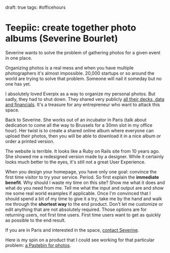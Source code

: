 draft: true
tags: #officehours

# Teepiic: create together photo albums (Severine Bourlet)
Severine wants to solve the problem of gathering photos for a given event in one place.

Organizing photos is a real mess and when you have multiple photographers it's almost impossible. 20,000 startups or so around the world are trying to solve that problem. Someone will nail it someday but no one has yet. 

I absolutely loved Everpix as a way to organize my personal photos. But sadly, they had to shut down. They shared very publicly [all their decks, data and financials](https://github.com/everpix/Everpix-Intelligence). It's a treasure for any entrepreneur who want to attack this space. 

Back to Severine. She works out of an incubator in Paris (talk about dedication to come all the way to Brussels for a 30mn slot in my office hour). Her twist is to create a shared online album where everyone can upload their photos, then you will be able to download it in a nice album or order a printed version. 

The website is terrible. It looks like a Ruby on Rails site from 10 years ago. She showed me a redesigned version made by a designer. While it certainly looks much better to the eyes, it's still not a great User Experience. 

When you design your homepage, you have only one goal: convince the first time visitor to try your service. Period. So first explain the **immediate benefit**. Why should I waste my time on this site? Show me what it does and what do you need from me. Tell me what the input and output are and show me some real world examples if applicable. Once I'm convinced that I should spend a bit of my time to give it a try, take me by the hand and walk me through the **shortest way** to the end product. Don't let me customize or edit anything that are not absolutely required. Those options are for returning users, not first time users. First time users want to get as quickly as possible to the end result. 

If you are in Paris and interested in the space, [contact Severine](https://twitter.com/intent/tweet?status=%40teepiic%20). 

Here is my spin on a product that I could see working for that particular problem: [a Pastebin for photos](pastebin-for-photos). 